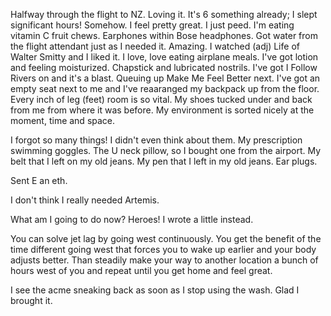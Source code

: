 Halfway through the flight to NZ. Loving it. It's 6 something already; I slept significant hours! Somehow. I feel pretty great. I just peed. I'm eating vitamin C fruit chews. Earphones within Bose headphones. Got water from the flight attendant just as I needed it. Amazing. I watched (adj) Life of Walter Smitty and I liked it. I love, love eating airplane meals. I've got lotion and feeling moisturized. Chapstick and lubricated nostrils. I've got I Follow Rivers on and it's a blast. Queuing up Make Me Feel Better next. I've got an empty seat next to me and I've reaaranged my backpack up from the floor. Every inch of leg (feet) room is so vital. My shoes tucked under and back from me from where it was before. My environment is sorted nicely at the moment, time and space.

I forgot so many things! I didn't even think about them. My prescription swimming goggles. The U neck pillow, so I bought one from the airport. My belt that I left on my old jeans. My pen that I left in my old jeans. Ear plugs.

Sent E an eth.

I don't think I really needed Artemis.

What am I going to do now? Heroes! I wrote a little instead.

You can solve jet lag by going west continuously. You get the benefit of the time different going west that forces you to wake up earlier and your body adjusts better. Than steadily make your way to another location a bunch of hours west of you and repeat until you get home and feel great.

I see the acme sneaking back as soon as I stop using the wash. Glad I brought it.
